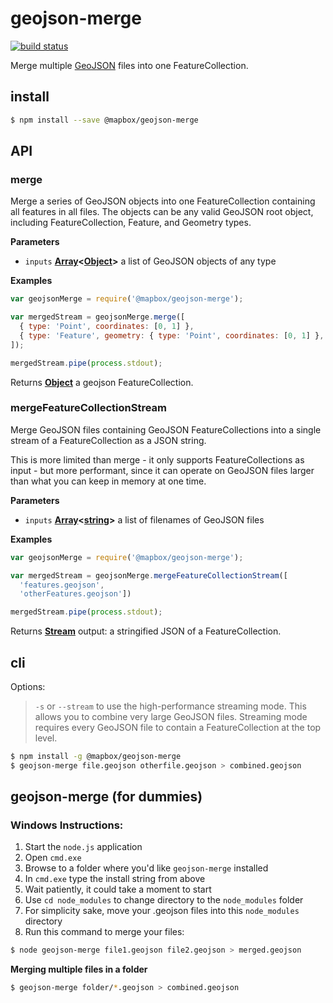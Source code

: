 # geojson-merge

[![build status](https://secure.travis-ci.org/mapbox/geojson-merge.png)](http://travis-ci.org/mapbox/geojson-merge)

Merge multiple [GeoJSON](http://geojson.org/) files into one FeatureCollection.

## install

```bash
$ npm install --save @mapbox/geojson-merge
```

## API

### merge

Merge a series of GeoJSON objects into one FeatureCollection containing all
features in all files.  The objects can be any valid GeoJSON root object,
including FeatureCollection, Feature, and Geometry types.

**Parameters**

-   `inputs` **[Array](https://developer.mozilla.org/en-US/docs/Web/JavaScript/Reference/Global_Objects/Array)&lt;[Object](https://developer.mozilla.org/en-US/docs/Web/JavaScript/Reference/Global_Objects/Object)>** a list of GeoJSON objects of any type

**Examples**

```javascript
var geojsonMerge = require('@mapbox/geojson-merge');

var mergedStream = geojsonMerge.merge([
  { type: 'Point', coordinates: [0, 1] },
  { type: 'Feature', geometry: { type: 'Point', coordinates: [0, 1] }, properties: {} }
]);

mergedStream.pipe(process.stdout);
```

Returns **[Object](https://developer.mozilla.org/en-US/docs/Web/JavaScript/Reference/Global_Objects/Object)** a geojson FeatureCollection.

### mergeFeatureCollectionStream

Merge GeoJSON files containing GeoJSON FeatureCollections
into a single stream of a FeatureCollection as a JSON string.

This is more limited than merge - it only supports FeatureCollections
as input - but more performant, since it can operate on GeoJSON files
larger than what you can keep in memory at one time.

**Parameters**

-   `inputs` **[Array](https://developer.mozilla.org/en-US/docs/Web/JavaScript/Reference/Global_Objects/Array)&lt;[string](https://developer.mozilla.org/en-US/docs/Web/JavaScript/Reference/Global_Objects/String)>** a list of filenames of GeoJSON files

**Examples**

```javascript
var geojsonMerge = require('@mapbox/geojson-merge');

var mergedStream = geojsonMerge.mergeFeatureCollectionStream([
  'features.geojson',
  'otherFeatures.geojson'])

mergedStream.pipe(process.stdout);
```

Returns **[Stream](https://nodejs.org/api/stream.html)** output: a stringified JSON of a FeatureCollection.

## cli

Options:

> `-s` or `--stream` to use the high-performance streaming mode. This allows
> you to combine very large GeoJSON files. Streaming mode requires every
> GeoJSON file to contain a FeatureCollection at the top level.

```bash
$ npm install -g @mapbox/geojson-merge
$ geojson-merge file.geojson otherfile.geojson > combined.geojson
```

## geojson-merge (for dummies)

### Windows Instructions:

1.  Start the `node.js` application  
2.  Open `cmd.exe`  
3.  Browse to a folder where you'd like `geojson-merge` installed  
4.  In `cmd.exe` type the install string from above  
5.  Wait patiently, it could take a moment to start  
6.  Use `cd node_modules` to change directory  to the `node_modules` folder  
7.  For simplicity sake, move your .geojson files into this `node_modules` directory  
8.  Run this command to merge your files:  

```bash
$ node geojson-merge file1.geojson file2.geojson > merged.geojson
```

**Merging multiple files in a folder**

```bash
$ geojson-merge folder/*.geojson > combined.geojson
```
